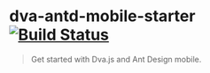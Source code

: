 # dva-antd-mobile-starter [![Build Status](https://travis-ci.org/xlsdg/dva-antd-mobile-starter.svg?branch=master)](https://travis-ci.org/xlsdg/dva-antd-mobile-starter)

> Get started with Dva.js and Ant Design mobile.


